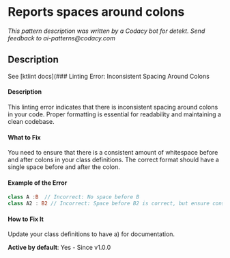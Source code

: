 # Reports spaces around colons

_This pattern description was written by a Codacy bot for detekt. Send feedback to ai-patterns@codacy.com_

## Description

See [ktlint docs](### Linting Error: Inconsistent Spacing Around Colons

#### Description
This linting error indicates that there is inconsistent spacing around colons in your code. Proper formatting is essential for readability and maintaining a clean codebase. 

#### What to Fix
You need to ensure that there is a consistent amount of whitespace before and after colons in your class definitions. The correct format should have a single space before and after the colon.

#### Example of the Error
```kotlin
class A :B  // Incorrect: No space before B
class A2 : B2 // Incorrect: Space before B2 is correct, but ensure consistency throughout your code
```

#### How to Fix It
Update your class definitions to have a) for documentation.

**Active by default**: Yes - Since v1.0.0 
